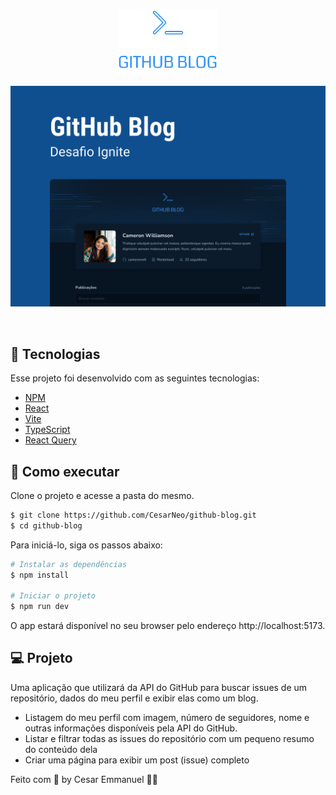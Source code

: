 <p align="center">
  <img alt="Letmeask" src=".github/logo.svg" width="160px">
</p>

<p align="center">
  <img src=".github/capa.svg" alt="Github Blog" />
</p>

<br>

## 🧪 Tecnologias

Esse projeto foi desenvolvido com as seguintes tecnologias:

- [NPM](https://www.npmjs.com/)
- [React](https://reactjs.org)
- [Vite](https://vitejs.dev/)
- [TypeScript](https://www.typescriptlang.org/)
- [React Query](https://tanstack.com/query/latest/)

## 🚀 Como executar

Clone o projeto e acesse a pasta do mesmo.

```bash
$ git clone https://github.com/CesarNeo/github-blog.git
$ cd github-blog
```

Para iniciá-lo, siga os passos abaixo:
```bash
# Instalar as dependências
$ npm install

# Iniciar o projeto
$ npm run dev
```
O app estará disponível no seu browser pelo endereço http://localhost:5173.

## 💻 Projeto

Uma aplicação que utilizará da API do GitHub para buscar issues de um repositório, dados do meu perfil e exibir elas como um blog.

- Listagem do meu perfil com imagem, número de seguidores, nome e outras informações disponíveis pela API do GitHub.
- Listar e filtrar todas as issues do repositório com um pequeno resumo do conteúdo dela
- Criar uma página para exibir um post (issue) completo

Feito com 💜 by Cesar Emmanuel 👋🏻
